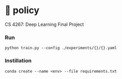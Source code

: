 # 📜 policy
CS 4267: Deep Learning Final Project

### Run

`python train.py --config ./experiments/{}/{}.yaml`

### Instillation

`conda create --name <env> --file requirements.txt`
